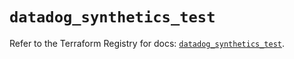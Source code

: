 # `datadog_synthetics_test`

Refer to the Terraform Registry for docs: [`datadog_synthetics_test`](https://registry.terraform.io/providers/datadog/datadog/3.44.0/docs/resources/synthetics_test).
